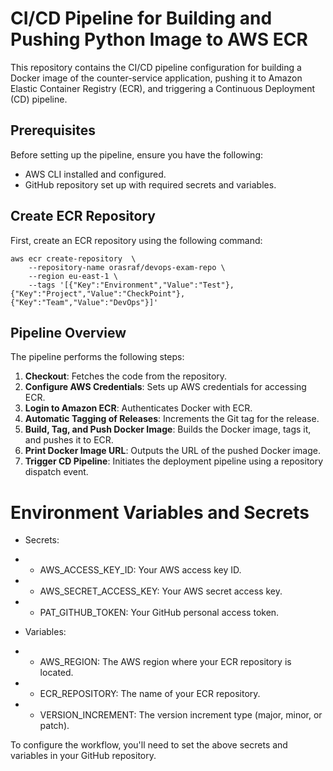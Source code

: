 # CI/CD Pipeline for Building and Pushing Python Image to AWS ECR

This repository contains the CI/CD pipeline configuration for building a Docker image of the counter-service application, pushing it to Amazon Elastic Container Registry (ECR), and triggering a Continuous Deployment (CD) pipeline.

## Prerequisites

Before setting up the pipeline, ensure you have the following:

- AWS CLI installed and configured.
- GitHub repository set up with required secrets and variables.

## Create ECR Repository

First, create an ECR repository using the following command:

```
aws ecr create-repository  \
    --repository-name orasraf/devops-exam-repo \
    --region eu-east-1 \
    --tags '[{"Key":"Environment","Value":"Test"},{"Key":"Project","Value":"CheckPoint"},{"Key":"Team","Value":"DevOps"}]'
```
## Pipeline Overview

The pipeline performs the following steps:
1. **Checkout**: Fetches the code from the repository.
2. **Configure AWS Credentials**: Sets up AWS credentials for accessing ECR.
3. **Login to Amazon ECR**: Authenticates Docker with ECR.
4. **Automatic Tagging of Releases**: Increments the Git tag for the release.
5. **Build, Tag, and Push Docker Image**: Builds the Docker image, tags it, and pushes it to ECR.
6. **Print Docker Image URL**: Outputs the URL of the pushed Docker image.
7. **Trigger CD Pipeline**: Initiates the deployment pipeline using a repository dispatch event.



# Environment Variables and Secrets
* Secrets:

* * AWS_ACCESS_KEY_ID:      Your AWS access key ID.
* * AWS_SECRET_ACCESS_KEY:  Your AWS secret access key.
* * PAT_GITHUB_TOKEN:       Your GitHub personal access token.

* Variables:

* * AWS_REGION: The AWS region where your ECR repository is located.
* * ECR_REPOSITORY: The name of your ECR repository.
* * VERSION_INCREMENT: The version increment type (major, minor, or patch).

To configure the workflow, you'll need to set the above secrets and variables in your GitHub repository.